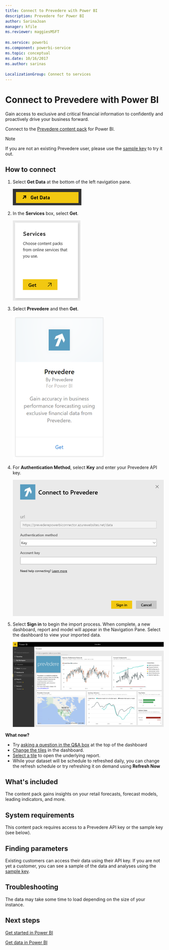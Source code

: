 ```yaml
---
title: Connect to Prevedere with Power BI
description: Prevedere for Power BI
author: SarinaJoan
manager: kfile
ms.reviewer: maggiesMSFT

ms.service: powerbi
ms.component: powerbi-service
ms.topic: conceptual
ms.date: 10/16/2017
ms.author: sarinas

LocalizationGroup: Connect to services
---
```

# Connect to Prevedere with Power BI
Gain access to exclusive and critical financial information to confidently and proactively drive your business forward.

Connect to the [Prevedere content pack](https://app.powerbi.com/getdata/services/prevedere) for Power BI.

>[!NOTE]
>If you are not an existing Prevedere user, please use the [sample key](https://prevederepowerbiconnector.azurewebsites.net/static/learnmore.html) to try it out.

## How to connect
1. Select **Get Data** at the bottom of the left navigation pane.
   
   ![](media/service-connect-to-prevedere/getdata.png)
2. In the **Services** box, select **Get**.
   
   ![](media/service-connect-to-prevedere/services.png)
3. Select **Prevedere** and then **Get**.
   
   ![](media/service-connect-to-prevedere/connect.png)
4. For **Authentication Method**, select **Key** and enter your Prevedere API key.
   
    ![](media/service-connect-to-prevedere/creds.png)
5. Select **Sign in** to begin the import process. When complete, a new dashboard, report and model will appear in the Navigation Pane. Select the dashboard to view your imported data.
   
     ![](media/service-connect-to-prevedere/dashboard.png)

**What now?**

* Try [asking a question in the Q&A box](consumer/end-user-q-and-a.md) at the top of the dashboard
* [Change the tiles](service-dashboard-edit-tile.md) in the dashboard.
* [Select a tile](consumer/end-user-tiles.md) to open the underlying report.
* While your dataset will be schedule to refreshed daily, you can change the refresh schedule or try refreshing it on demand using **Refresh Now**

## What's included
The content pack gains insights on your retail forecasts, forecast models, leading indicators, and more.

## System requirements
This content pack requires access to a Prevedere API key or the sample key (see below).

## Finding parameters
<a name="FindingParams"></a>

Existing customers can access their data using their API key. If you are not yet a customer, you can see a sample of the data and analyses using the [sample key](https://prevederepowerbiconnector.azurewebsites.net/static/learnmore.html).

## Troubleshooting
The data may take some time to load depending on the size of your instance.

## Next steps
[Get started in Power BI](service-get-started.md)

[Get data in Power BI](service-get-data.md)

